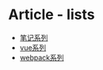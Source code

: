 # Article - lists

- [笔记系列](./note/)
- [vue系列](./vue/)
- [webpack系列](./webpack/)

<summary></summary>
